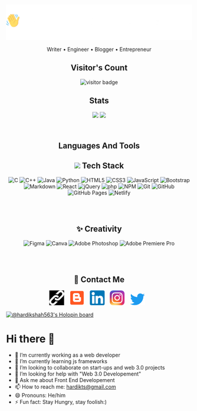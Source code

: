 <p align = "center"><img src="Hello-World-white.png"></p>
<p align = "center">Writer • Engineer • Blogger • Entrepreneur</p>
<h2 align="center"><b>Visitor's Count</b></h2>
<p align="center"><img src="https://profile-counter.glitch.me/%7BHardikShah04%7D/count.svg" alt="visitor badge"/></p>
<h2 align="center"><b>Stats</b></h2>
<p align="center">
<img src="https://github-readme-stats.vercel.app/api?username=HardikShah563&count_private=true&show_icons=true&&theme=chartreuse-dark&include_all_commits=true" width = "45%">
<img src="https://github-readme-streak-stats.herokuapp.com?user=HardikShah563&theme=chartreuse-dark" width = "45%">
</p>
<br>
<h2 align="center"><b>Languages And Tools</b></h2>

<!-- My Tech Stack -->

<div align="center"> 

## <img src = "https://media2.giphy.com/media/QssGEmpkyEOhBCb7e1/giphy.gif?cid=ecf05e47a0n3gi1bfqntqmob8g9aid1oyj2wr3ds3mg700bl&rid=giphy.gif" width = "20"> Tech Stack

![C](https://img.shields.io/badge/c-000?style=for-the-badge&logo=c&logoColor=white)
![C++](https://img.shields.io/badge/c++-000?style=for-the-badge&logo=c%2B%2B&logoColor=white)
![Java](https://img.shields.io/badge/-Java-000?style=for-the-badge&logo=java)
![Python](https://img.shields.io/badge/-Python-000?style=for-the-badge&logo=python)
![HTML5](https://img.shields.io/badge/-HTML5-000?style=for-the-badge&logo=html5)
![CSS3](https://img.shields.io/badge/-CSS3-000?style=for-the-badge&logo=css3)
![JavaScript](https://img.shields.io/badge/-JavaScript-000?style=for-the-badge&logo=javascript)
![Bootstrap](https://img.shields.io/badge/-Bootstrap-000?style=for-the-badge&logo=bootstrap)
![Markdown](https://img.shields.io/badge/-Markdown-000?style=for-the-badge&logo=markdown)
![React](https://img.shields.io/badge/-ReactJS-000?style=for-the-badge&logo=react)
![jQuery](https://img.shields.io/badge/jquery-000.svg?style=for-the-badge&logo=jquery&logoColor=white) 
![php](https://img.shields.io/badge/php-000.svg?style=for-the-badge&logo=php&logoColor=white) 
![NPM](https://img.shields.io/badge/-NPM-000?style=for-the-badge&logo=npm)
![Git](https://img.shields.io/badge/-Git-000?style=for-the-badge&logo=git)
![GitHub](https://img.shields.io/badge/-GitHub-000?style=for-the-badge&logo=github)
![GitHub Pages](https://img.shields.io/badge/-GitHub%20Pages-000?style=for-the-badge&logo=github)
![Netlify](https://img.shields.io/badge/-Netlify-000?style=for-the-badge&logo=netlify)
<!-- ![MongoDB](https://img.shields.io/badge/-MongoDB-000?style=for-the-badge&logo=mongodb) -->
<!-- ![Express.js](https://img.shields.io/badge/-ExpressJS-000?style=for-the-badge&logo=express) -->
<!-- ![MUI](https://img.shields.io/badge/-MUI-000?style=for-the-badge&logo=mui) -->
<!-- ![NodeJS](https://img.shields.io/badge/-NodeJS-000?style=for-the-badge&logo=node.js&logoColor=pink) -->
<!-- ![Postman](https://img.shields.io/badge/Postman-000?style=for-the-badge&logo=postman&logoColor=white)  -->
<!-- ![API](https://img.shields.io/badge/-API-000?style=for-the-badge&logo=fastapi) -->
<!-- ![Vercel](https://img.shields.io/badge/-Vercel-000?style=for-the-badge&logo=vercel) -->
<!-- ![Heroku](https://img.shields.io/badge/-Heroku-000?style=for-the-badge&logo=heroku) -->
<!-- ![Raspberry Pi](https://img.shields.io/badge/-RaspberryPi-000?style=for-the-badge&logo=Raspberry-Pi) -->
</div>
<br>
<br>

<div align = "center">

## ✨ Creativity
  ![Figma](https://img.shields.io/badge/-Figma-000?style=for-the-badge&logo=figma)
  ![Canva](https://img.shields.io/badge/-Canva-000?style=for-the-badge&logo=canva)
  ![Adobe Photoshop](https://img.shields.io/badge/adobephotoshop-000.svg?style=for-the-badge&logo=AdobePhotoshop&logoColor=white) 
  ![Adobe Premiere Pro](https://img.shields.io/badge/Adobe%20Premiere%20Pro-000?style=for-the-badge&logo=Adobe%20Premiere%20Pro&logoColor=white)
  <!--   ![Adobe Lightroom](https://img.shields.io/badge/-Adobe%20Lightroom-000?style=for-the-badge&logo=adobe%20lightroom) -->
  <!--   ![Adobe After Effects](https://img.shields.io/badge/-Adobe%20After%20Effects-000?style=for-the-badge&logo=Adobe%20After%20Effects&logoColor=white) -->
  <!--   ![Adobe Audition](https://img.shields.io/badge/Adobe%20Audition-000.svg?style=for-the-badge&logo=Adobe%20Audition&logoColor=white)  -->
</div>
<br>
<br>

<div align = "center">
  
## 📝 Contact Me
  <a target="_blank" href="https://hardikshah563.github.io/Hello-Hardik/"><img src = "link.png" width = "40px"></a> &ensp;
  <a target="_blank" href="https://hey-its-hardik.blogspot.com/"><img src = "blogspot.png" width = "40px"></a> &ensp;
  <a target="_blank" href="https://hey-its-hardik.blogspot.com/"><img src = "linkedin.png" width = "40px"></a> &ensp;
  <a target="_blank" href="https://hey-its-hardik.blogspot.com/"><img src = "insta.png" width = "40px"></a> &ensp;
  <a target="_blank" href="https://hey-its-hardik.blogspot.com/"><img src = "twitter.png" width = "40px"></a> &ensp;
</div>


<!-- Holopin -->

[![@hardikshah563's Holopin board](https://holopin.io/api/user/board?user=hardikshah563)](https://holopin.io/@hardikshah563)

# Hi there 👋
- 🔭 I’m currently working as a web developer
- 🌱 I’m currently learning js frameworks
- 👯 I’m looking to collaborate on start-ups and web 3.0 projects
- 🤔 I’m looking for help with "Web 3.0 Developement"
- 💬 Ask me about Front End Developement
- 📫 How to reach me: hardikts@gmail.com
- 😄 Pronouns: He/him
- ⚡ Fun fact: Stay Hungry, stay foolish:)
